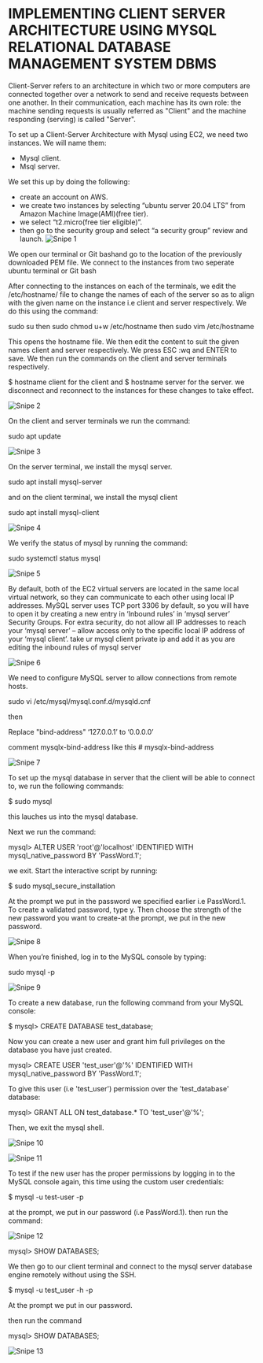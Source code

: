 # IMPLEMENTING CLIENT SERVER ARCHITECTURE USING MYSQL RELATIONAL DATABASE MANAGEMENT SYSTEM DBMS

Client-Server refers to an architecture in which two or more computers are connected together over a network to send and receive requests between one another. In their communication, each machine has its own role: the machine sending requests is usually referred as "Client" and the machine responding (serving) is called "Server".

To set up a Client-Server Architecture with Mysql using EC2, we need two instances. We will name them:
- Mysql client.
- Msql server.

 We set this up by doing the following:
- create an account on AWS.
- we create two instances by selecting “ubuntu server 20.04 LTS” from Amazon Machine Image(AMI)(free tier).
- we select “t2.micro(free tier eligible)”.
- then go to the security group and select “a security group” review and launch.
  ![Snipe 1](https://github.com/Mirahkeyz/Darey.io-Projects/assets/134533695/1fb257ab-ce3b-41b4-a7c0-92fd315de733)

We open our terminal or Git bashand go to the location of the previously downloaded PEM file.
We connect to the instances from two seperate ubuntu terminal or Git bash

After connecting to the instances on each of the terminals, we edit the /etc/hostname/ file to change the names of each of the server so as to align with the given name on the instance i.e client and server respectively. We do this using the command:

sudo su
then
sudo chmod u+w /etc/hostname
then
sudo vim /etc/hostname

This opens the hostname file. We then edit the content to suit the given names client and server respectively. We press ESC :wq and ENTER to save.
We then run the commands on the client and server terminals respectively.

$ hostname client for the client
and
$ hostname server for the server.
we disconnect and reconnect to the instances for these changes to take effect.

![Snipe 2](https://github.com/Mirahkeyz/Darey.io-Projects/assets/134533695/2ffeb247-f314-4b5d-af78-e62f44f3d63d)

On the client and server terminals we run the command:

sudo apt update

![Snipe 3](https://github.com/Mirahkeyz/Darey.io-Projects/assets/134533695/7658e7fa-c2dd-4a55-869e-74a9f9a37d6e)


On the server terminal, we install the mysql server.

sudo apt install mysql-server

and on the client terminal, we install the mysql client

sudo apt install mysql-client

![Snipe 4](https://github.com/Mirahkeyz/Darey.io-Projects/assets/134533695/36068971-e6b8-4433-aba3-5276275d0595)

We verify the status of mysql by running the command:

sudo systemctl status mysql

![Snipe 5](https://github.com/Mirahkeyz/Darey.io-Projects/assets/134533695/9b22d20a-caad-4687-9f2e-eb30b31db4cb)


By default, both of the EC2 virtual servers are located in the same local virtual network, so they can communicate to each other using local IP addresses. MySQL server uses TCP port 3306 by default, so you will have to open it by creating a new entry in ‘Inbound rules’ in ‘mysql server’ Security Groups. For extra security, do not allow all IP addresses to reach your ‘mysql server’ – allow access only to the specific local IP address of your ‘mysql client’. take ur mysql client private ip and add it as you are editing the inbound rules of mysql server

![Snipe 6](https://github.com/Mirahkeyz/Darey.io-Projects/assets/134533695/c76e4369-521a-4f54-9398-8006e10c7e3a)


We need to configure MySQL server to allow connections from remote hosts.

sudo vi /etc/mysql/mysql.conf.d/mysqld.cnf

then

Replace "bind-address" ‘127.0.0.1’ to ‘0.0.0.0’ 

comment mysqlx-bind-address like this # mysqlx-bind-address

![Snipe 7](https://github.com/Mirahkeyz/Darey.io-Projects/assets/134533695/920e5d0b-b37b-44db-9d14-b341eb27deea)


To set up the mysql database in server that the client will be able to connect to, we run the following commands:

$ sudo mysql

this lauches us into the mysql database.

Next we run the command:

mysql> ALTER USER 'root'@'localhost' IDENTIFIED WITH mysql_native_password BY 'PassWord.1';

we exit. Start the interactive script by running:

$ sudo mysql_secure_installation

At the prompt we put in the password we specified earlier i.e PassWord.1. To create a validated password, type y. Then choose the strength of the new password you want to create-at the prompt, we put in the new password.

![Snipe 8](https://github.com/Mirahkeyz/Darey.io-Projects/assets/134533695/e82fc4eb-2502-4948-9381-ce962f0ad066)


When you’re finished, log in to the MySQL console by typing:

sudo mysql -p

![Snipe 9](https://github.com/Mirahkeyz/Darey.io-Projects/assets/134533695/4ca0053c-f6bd-4595-ade2-c0bac60bf351)


To create a new database, run the following command from your MySQL console:

$ mysql> CREATE DATABASE test_database;

Now you can create a new user and grant him full privileges on the database you have just created.

mysql> CREATE USER 'test_user'@'%' IDENTIFIED WITH mysql_native_password BY 'PassWord.1';

To give this user (i.e 'test_user') permission over the 'test_database' database:

mysql> GRANT ALL ON test_database.* TO 'test_user'@'%';

Then, we exit the mysql shell.

![Snipe 10](https://github.com/Mirahkeyz/Darey.io-Projects/assets/134533695/53faf7cb-3b0b-455f-ab7f-9600e534bb79)


![Snipe 11](https://github.com/Mirahkeyz/Darey.io-Projects/assets/134533695/0ea36e65-d44a-43bf-8937-edb21e71aac8)

To test if the new user has the proper permissions by logging in to the MySQL console again, this time using the custom user credentials:

$ mysql -u test-user -p

at the prompt, we put in our password (i.e PassWord.1). then run the command:

![Snipe 12](https://github.com/Mirahkeyz/Darey.io-Projects/assets/134533695/7f4a5112-1b1c-4e64-adca-399b99f52dd2)

mysql> SHOW DATABASES;


We then go to our client terminal and connect to the mysql server database engine remotely without using the SSH.

$ mysql -u test_user -h <IP-address> -p

At the prompt we put in our password.

then run the command

mysql> SHOW DATABASES;

![Snipe 13](https://github.com/Mirahkeyz/Darey.io-Projects/assets/134533695/da84b152-d250-4b50-aad9-c017aa4f863e)


